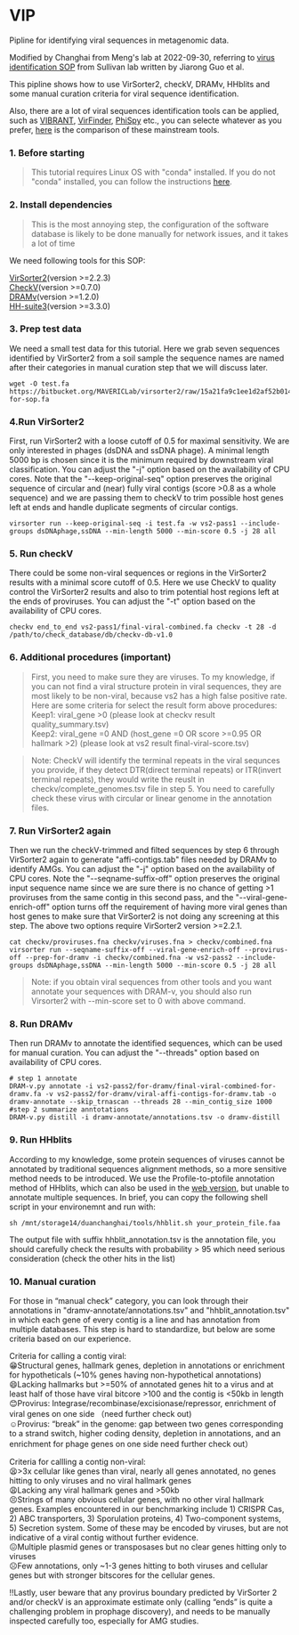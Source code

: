 # VIP

Pipline for identifying viral sequences in metagenomic data.  

Modified by Changhai from Meng's lab at 2022-09-30, referring to [virus identification SOP](https://www.protocols.io/view/viral-sequence-identification-sop-with-virsorter2-5qpvoyqebg4o/v3?step=3) from Sullivan lab written by Jiarong Guo et al.  

This pipline shows how to use VirSorter2, checkV, DRAMv, HHblits and some manual curation criteria for viral sequence identification.  

Also, there are a lot of viral sequences identification tools can be applied, such as [VIBRANT](https://github.com/AnantharamanLab/VIBRANT), [VirFinder](https://github.com/jessieren/VirFinder), [PhiSpy](https://github.com/linsalrob/PhiSpy) etc., you can selecte whatever as you prefer, [here](https://github.com/linsalrob/ProphagePredictionComparisons) is the comparison of these mainstream tools.  

### 1. Before starting
>This tutorial requires Linux OS with "conda" installed.  If you do not "conda" installed, you can follow the instructions [here](https://docs.conda.io/projects/conda/en/latest/user-guide/install/linux.html).  

### 2. Install dependencies
>This is the most annoying step,  the configuration of the software database is likely to be done manually for network issues, and it takes a lot of time  


We need following tools for this SOP:

[VirSorter2](https://github.com/jiarong/VirSorter2)(version >=2.2.3)  
[CheckV](https://bitbucket.org/berkeleylab/checkv/src/master/)(version >=0.7.0)  
[DRAMv](https://github.com/WrightonLabCSU/DRAM)(version >=1.2.0)  
[HH-suite3](https://github.com/soedinglab/hh-suite)(version >=3.3.0)  

### 3. Prep test data
We need a small test data for this tutorial. Here we grab seven sequences identified by VirSorter2 from a soil sample the sequence names are named after their categories in manual curation step that we will discuss later.

```
wget -O test.fa https://bitbucket.org/MAVERICLab/virsorter2/raw/15a21fa9c1ee1d2af52b0148b167292e549d356e/test/test-for-sop.fa
```

### 4.Run VirSorter2
First, run VirSorter2 with a loose cutoff of 0.5 for maximal sensitivity. We are only interested in phages (dsDNA and ssDNA phage). A minimal length 5000 bp is chosen since it is the minimum required by downstream viral classification. You can adjust the "-j" option based on the availability of CPU cores. Note that the "--keep-original-seq" option preserves the original sequence of circular and (near) fully viral contigs (score >0.8 as a whole sequence) and we are passing them to checkV to trim possible host genes left at ends and handle duplicate segments of circular contigs.
```
virsorter run --keep-original-seq -i test.fa -w vs2-pass1 --include-groups dsDNAphage,ssDNA --min-length 5000 --min-score 0.5 -j 28 all
```
### 5. Run checkV

There could be some non-viral sequences or regions in the VirSorter2 results with a minimal score cutoff of 0.5. Here we use CheckV to quality control the VirSorter2 results and also to trim potential host regions left at the ends of proviruses. You can adjust the "-t" option based on the availability of CPU cores.
```
checkv end_to_end vs2-pass1/final-viral-combined.fa checkv -t 28 -d /path/to/check_database/db/checkv-db-v1.0
```
### 6. Additional procedures (important)
> First, you need to make sure they are viruses. To my knowledge, if you can not find a viral structure protein in viral sequences, they are most likely to be non-viral, because vs2 has a high false positive rate.
> Here are some criteria for select the result form above procedures:  
> Keep1: viral_gene >0  (please look at checkv result quality_summary.tsv)  
> Keep2: viral_gene =0 AND (host_gene =0 OR score >=0.95 OR hallmark >2) (please look at vs2 result final-viral-score.tsv)  

> Note: CheckV will identify the terminal repeats in the viral sequnces you provide, if they detect DTR(direct terminal repeats) or ITR(invert terminal repeats), they would write the reuslt in checkv/complete_genomes.tsv file in step 5. You need to carefully check these virus with circular or linear genome in the annotation files.

### 7. Run VirSorter2 again
Then we run the checkV-trimmed and filted sequences by step 6 through VirSorter2 again to generate "affi-contigs.tab" files needed by DRAMv to identify AMGs. You can adjust the "-j" option based on the availability of CPU cores. Note the "--seqname-suffix-off" option preserves the original input sequence name since we are sure there is no chance of getting >1 proviruses from the same contig in this second pass, and the "--viral-gene-enrich-off" option turns off the requirement of having more viral genes than host genes to make sure that VirSorter2 is not doing any screening at this step. The above two options require VirSorter2 version >=2.2.1.
``` 
cat checkv/proviruses.fna checkv/viruses.fna > checkv/combined.fna
virsorter run --seqname-suffix-off --viral-gene-enrich-off --provirus-off --prep-for-dramv -i checkv/combined.fna -w vs2-pass2 --include-groups dsDNAphage,ssDNA --min-length 5000 --min-score 0.5 -j 28 all
```
> Note: if you obtain viral sequences from other tools and you want annotate your sequences with DRAM-v, you should also run Virsorter2 with --min-score set to 0 with above command. 

### 8. Run DRAMv
Then run DRAMv to annotate the identified sequences, which can be used for manual curation. You can adjust the "--threads" option based on availability of CPU cores.
```
# step 1 annotate
DRAM-v.py annotate -i vs2-pass2/for-dramv/final-viral-combined-for-dramv.fa -v vs2-pass2/for-dramv/viral-affi-contigs-for-dramv.tab -o dramv-annotate --skip_trnascan --threads 28 --min_contig_size 1000
#step 2 summarize anntotations
DRAM-v.py distill -i dramv-annotate/annotations.tsv -o dramv-distill
```
### 9. Run HHblits
According to my knowledge, some protein sequences of viruses cannot be annotated by traditional sequences alignment methods, so a more sensitive method needs to be introduced. We use the Profile-to-ptofile annotation method of HHblits, which can also be used in the [web version](https://toolkit.tuebingen.mpg.de/tools/hhpred), but unable to annotate multiple sequences.
In brief, you can copy the following shell script in your environemnt and run with:
```
sh /mnt/storage14/duanchanghai/tools/hhblit.sh your_protein_file.faa
```
The output file with suffix hhblit_annotation.tsv is the annotation file, you should carefully check the results with probability > 95 which need serious consideration (check the other hits in the list)

### 10. Manual curation

For those in “manual check” category, you can look through their annotations in "dramv-annotate/annotations.tsv" and "hhblit_annotation.tsv" in which each gene of every contig is a line and has annotation from multiple databases. This step is hard to standardize, but below are some criteria based on our experience.

Criteria for calling a contig viral:  
😁Structural genes, hallmark genes, depletion in annotations or enrichment for hypotheticals (~10% genes having non-hypothetical annotations)  
😄Lacking hallmarks but >=50% of annotated genes hit to a virus and at least half of those have viral bitcore >100 and the contig is <50kb in length  
😊Provirus: Integrase/recombinase/excisionase/repressor, enrichment of viral genes on one side （need further check out)  
☺️Provirus: “break” in the genome: gap between two genes corresponding to a strand switch, higher coding density, depletion in annotations, and an enrichment for phage genes on one side  need further check out）


Criteria for callling a contig non-viral:  
😫>3x cellular like genes than viral, nearly all genes annotated, no genes hitting to only viruses and no viral hallmark genes  
😩Lacking any viral hallmark genes and >50kb  
😣Strings of many obvious cellular genes, with no other viral hallmark genes. Examples encountered in our benchmarking include 1) CRISPR Cas, 2) ABC transporters, 3) Sporulation proteins, 4) Two-component systems, 5) Secretion system. Some of these may be encoded by viruses, but are not indicative of a viral contig without further evidence.  
😖Multiple plasmid genes or transposases but no clear genes hitting only to viruses  
☹️Few annotations, only ~1-3 genes hitting to both viruses and cellular genes but with stronger bitscores for the cellular genes.  

‼️Lastly, user beware that any provirus boundary predicted by VirSorter 2 and/or checkV is an approximate estimate only (calling “ends” is quite a challenging problem in prophage discovery), and needs to be manually inspected carefully too, especially for AMG studies.
